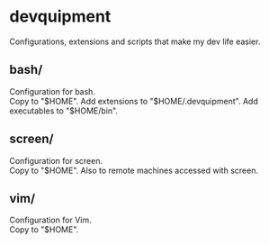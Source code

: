 # devquipment
Configurations, extensions and scripts that make my dev life easier.

bash/
-----
Configuration for bash.  
Copy to "$HOME". Add extensions to "$HOME/.devquipment". Add executables to "$HOME/bin".

screen/
-------
Configuration for screen.  
Copy to "$HOME". Also to remote machines accessed with screen.


vim/
----
Configuration for Vim.  
Copy to "$HOME".

